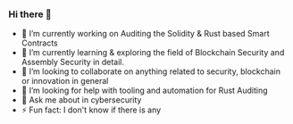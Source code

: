 ### Hi there 👋


- 🔭 I’m currently working on Auditing the Solidity & Rust based Smart Contracts
- 🌱 I’m currently learning & exploring the field of Blockchain Security and Assembly Security in detail.
- 👯 I’m looking to collaborate on anything related to security, blockchain or innovation in general
- 🤔 I’m looking for help with tooling and automation for Rust Auditing
- 💬 Ask me about in cybersecurity
- ⚡ Fun fact: I don't know if there is any

